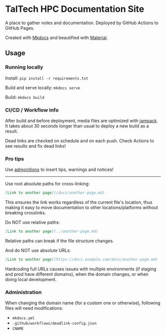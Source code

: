 # TalTech HPC Documentation Site

A place to gather notes and documentation. Deployed by GitHub Actions to GitHub Pages.

Created with [Mkdocs](https://www.mkdocs.org/) and beautified with [Material](https://squidfunk.github.io/mkdocs-material/).

## Usage

### Running locally

Install: `pip install -r requirements.txt`

Build and serve locally: `mkdocs serve`

Build: `mkdocs build`

### CI/CD / Workflow info

After build and before deployment, media files are optimized with [jampack](https://github.com/divriots/jampack). It takes about 30 seconds longer than usual to deploy a new build as a result.

Dead links are checked on schedule and on each push. Check Actions to see results and fix dead links!

### Pro tips

Use [admonitions](https://squidfunk.github.io/mkdocs-material/reference/admonitions/) to insert tips, warnings and notices!

---

Use root absolute paths for cross-linking:

```markdown
[Link to another page](/docs/another-page.md)
```

This ensures the link works regardless of the current file's location, thus making it easy to move documentation to other locations/platforms without breaking crosslinks.

Do NOT use relative paths:

```markdown
[Link to another page](../another-page.md)
```

Relative paths can break if the file structure changes.

And do NOT use absolute URLs:

```markdown
[Link to another page](https://docs.example.com/docs/another-page.md)
```

Hardcoding full URLs causes issues with multiple environments (if staging and prod have different domains), when the domain changes, or when doing local development.

### Administration

When changing the domain name (for a custom one or otherwise), following files will need modifications:

- `mkdocs.yml`
- `.github/workflows/deadlink-config.json`
- `CNAME`
